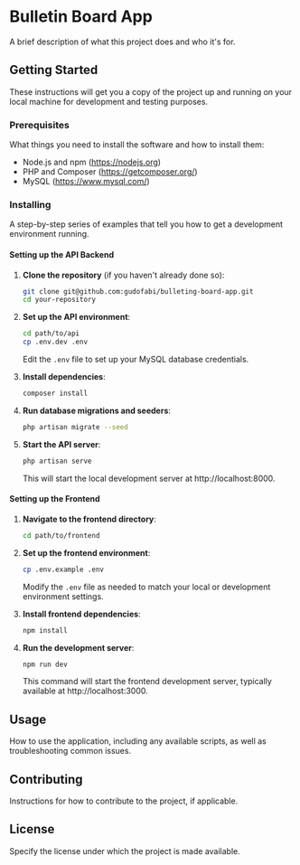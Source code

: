 # Bulletin Board App

A brief description of what this project does and who it's for.

## Getting Started

These instructions will get you a copy of the project up and running on your local machine for development and testing purposes.

### Prerequisites

What things you need to install the software and how to install them:

- Node.js and npm (https://nodejs.org)
- PHP and Composer (https://getcomposer.org/)
- MySQL (https://www.mysql.com/)

### Installing

A step-by-step series of examples that tell you how to get a development environment running.

#### Setting up the API Backend

1. **Clone the repository** (if you haven't already done so):

   ```bash
   git clone git@github.com:gudofabi/bulleting-board-app.git
   cd your-repository
   ```

2. **Set up the API environment**:

   ```bash
   cd path/to/api
   cp .env.dev .env
   ```

   Edit the `.env` file to set up your MySQL database credentials.

3. **Install dependencies**:

   ```bash
   composer install
   ```

4. **Run database migrations and seeders**:

   ```bash
   php artisan migrate --seed
   ```

5. **Start the API server**:
   ```bash
   php artisan serve
   ```
   This will start the local development server at http://localhost:8000.

#### Setting up the Frontend

1. **Navigate to the frontend directory**:

   ```bash
   cd path/to/frontend
   ```

2. **Set up the frontend environment**:

   ```bash
   cp .env.example .env
   ```

   Modify the `.env` file as needed to match your local or development environment settings.

3. **Install frontend dependencies**:

   ```bash
   npm install
   ```

4. **Run the development server**:
   ```bash
   npm run dev
   ```
   This command will start the frontend development server, typically available at http://localhost:3000.

## Usage

How to use the application, including any available scripts, as well as troubleshooting common issues.

## Contributing

Instructions for how to contribute to the project, if applicable.

## License

Specify the license under which the project is made available.
